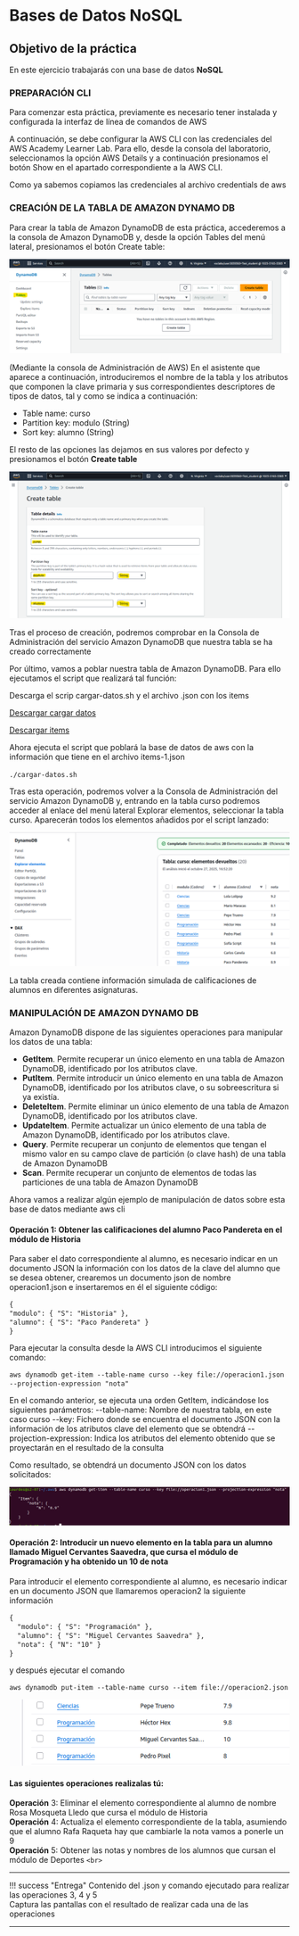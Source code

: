 # Bases de Datos NoSQL

## Objetivo de la práctica

En este ejercicio trabajarás con una base de datos **NoSQL**

### PREPARACIÓN CLI

Para comenzar esta práctica, previamente es necesario tener instalada y configurada la interfaz de línea de comandos de AWS

A continuación, se debe configurar la AWS CLI con las credenciales del AWS Academy Learner Lab. Para ello, desde la  consola del laboratorio, seleccionamos la opción AWS Details y a continuación presionamos el botón Show en el apartado correspondiente a la AWS CLI.

Como ya sabemos copiamos las credenciales al archivo credentials de aws

### CREACIÓN DE LA TABLA DE AMAZON DYNAMO DB

Para crear la tabla de Amazon DynamoDB de esta práctica, accederemos a la consola de Amazon DynamoDB y, desde la opción Tables del menú lateral, presionamos el botón Create table:

<img src="../images/ud05/bbdd_p1.png">

(Mediante la consola de Administración de AWS) En el asistente que aparece a continuación, introduciremos el nombre de la tabla y los atributos que componen la clave primaria y sus correspondientes descriptores de tipos de datos, tal y como se indica a continuación:

* Table name: curso
* Partition key: modulo (String)
* Sort key: alumno (String)

El resto de las opciones las dejamos en sus valores por defecto y presionamos el botón **Create table**

<img src="../images/ud05/bbdd_p2.png">

Tras el proceso de creación, podremos comprobar en la Consola de Administración del servicio Amazon DynamoDB que nuestra tabla se ha creado correctamente

Por último, vamos a poblar nuestra tabla de Amazon DynamoDB. Para ello ejecutamos el script que realizará tal función:

Descarga el scrip cargar-datos.sh y el archivo .json con los items

[Descargar cargar datos](./dynamodb/cargar-datos.sh)  

[Descargar items](./dynamodb/elementos/items1.json)

Ahora ejecuta el script que poblará la base de datos de aws con la información que tiene en el archivo items-1.json

`./cargar-datos.sh`

Tras esta operación, podremos volver a la Consola de Administración del servicio Amazon DynamoDB y, entrando en la tabla curso podremos acceder al enlace del menú lateral Explorar elementos, seleccionar la tabla curso. Aparecerán todos los elementos añadidos por el script lanzado:

<img src="../images/ud05/bbdd-dyn1.png">

La tabla creada contiene información simulada de calificaciones de alumnos en diferentes asignaturas.

### MANIPULACIÓN DE AMAZON DYNAMO DB

Amazon DynamoDB dispone de las siguientes operaciones para manipular los datos de una tabla:

* **GetItem**. Permite recuperar un único elemento en una tabla de Amazon DynamoDB, identificado por los atributos clave.
* **PutItem**. Permite introducir un único elemento en una tabla de Amazon DynamoDB, identificado por los atributos clave, o su sobreescritura si ya existía.
* **DeleteItem**. Permite eliminar un único elemento de una tabla de Amazon DynamoDB, identificado por los atributos clave.
* **UpdateItem**. Permite actualizar un único elemento de una tabla de Amazon DynamoDB, identificado por los atributos clave.
* **Query**. Permite recuperar un conjunto de elementos que tengan el mismo valor en su campo clave de partición (o clave hash) de una tabla de Amazon DynamoDB
* **Scan**. Permite recuperar un conjunto de elementos de todas las particiones de una tabla de
  Amazon DynamoDB

Ahora vamos a realizar algún ejemplo de manipulación de datos sobre esta base de datos mediante aws cli

#### Operación 1: Obtener las calificaciones del alumno Paco Pandereta en el módulo de Historia

Para saber el dato correspondiente al alumno, es necesario indicar en un documento JSON la información con los datos de la clave del alumno que se desea obtener, crearemos un documento json de nombre operacion1.json e insertaremos en él el siguiente código:

```
{
"modulo": { "S": "Historia" },
"alumno": { "S": "Paco Pandereta" }
}
```

Para ejecutar la consulta desde la AWS CLI introducimos el siguiente comando:

```
aws dynamodb get-item --table-name curso --key file://operacion1.json --projection-expression "nota"
```

En el comando anterior, se ejecuta una orden GetItem, indicándose los siguientes parámetros:
--table-name: Nombre de nuestra tabla, en este caso curso
--key: Fichero donde se encuentra el documento JSON con la información de los atributos clave del elemento que se obtendrá
--projection-expression: Indica los atributos del elemento obtenido que se proyectarán en el resultado de la consulta

Como resultado, se obtendrá un documento JSON con los datos solicitados:

<img src="../images/ud05/bbdd-dyn2.png">

#### Operación 2: Introducir un nuevo elemento en la tabla para un alumno llamado Miguel Cervantes Saavedra, que cursa el módulo de Programación y ha obtenido un 10 de nota

Para introducir el elemento correspondiente al alumno, es necesario indicar en un documento JSON que llamaremos operacion2 la siguiente información

```
{
  "modulo": { "S": "Programación" },
  "alumno": { "S": "Miguel Cervantes Saavedra" },
  "nota": { "N": "10" }
}
```

y después ejecutar el comando

```
aws dynamodb put-item --table-name curso --item file://operacion2.json
```

<img src="../images/ud05/bbdd-dyn3.png">

#### Las siguientes operaciones realizalas tú:

**Operación** 3: Eliminar el elemento correspondiente al alumno de nombre Rosa Mosqueta Lledo que cursa el módulo de Historia  
**Operación** 4: Actualiza el elemento correspondiente de la tabla, asumiendo que el alumno Rafa Raqueta hay que cambiarle la nota vamos a ponerle un 9  
**Operación** 5: Obtener las notas y nombres de los alumnos que cursan el módulo de Deportes
`<br>`

---

!!! success "Entrega"
    Contenido del .json y comando ejecutado para realizar las operaciones 3, 4 y 5  
    Captura las pantallas con el resultado de realizar cada una de las operaciones

---
